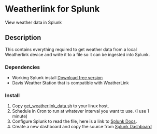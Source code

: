 # Weatherlink for Splunk
View weather data in Splunk
## Description
This contains everything required to get weather data from a local Weatherlink device and write it to a file so it can be ingested into Splunk. 
### Dependencies
* Working Splunk install [Download free version](https://www.splunk.com)
* Davis Weather Station that is compatible with WeatherLink
### Install
1. Copy [get_weatherlink_data.sh](https://github.com/bduey/Weatherlink/blob/main/get_weatherlink_data.sh) to your linux host.
2. Schedule in Cron to run at whatever interval you want to use. (I use 1 minute)
3. Configure Splunk to read the file, here is a link to [Splunk Docs](https://docs.splunk.com/Documentation/Splunk/8.2.4/Data/MonitorFilesAndDirectories).
4. Create a new dashboard and copy the source from [Splunk Dashboard](https://github.com/bduey/Weatherlink/blob/main/Splunk%20Dashboard)

